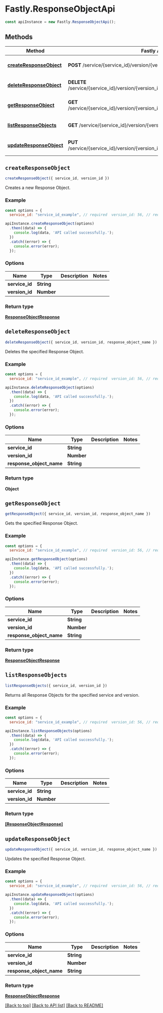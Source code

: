 # Fastly.ResponseObjectApi


```javascript
const apiInstance = new Fastly.ResponseObjectApi();
```
## Methods

Method | Fastly API endpoint | Description
------------- | ------------- | -------------
[**createResponseObject**](ResponseObjectApi.md#createResponseObject) | **POST** /service/{service_id}/version/{version_id}/response_object | Create a Response object
[**deleteResponseObject**](ResponseObjectApi.md#deleteResponseObject) | **DELETE** /service/{service_id}/version/{version_id}/response_object/{response_object_name} | Delete a Response Object
[**getResponseObject**](ResponseObjectApi.md#getResponseObject) | **GET** /service/{service_id}/version/{version_id}/response_object/{response_object_name} | Get a Response object
[**listResponseObjects**](ResponseObjectApi.md#listResponseObjects) | **GET** /service/{service_id}/version/{version_id}/response_object | List Response objects
[**updateResponseObject**](ResponseObjectApi.md#updateResponseObject) | **PUT** /service/{service_id}/version/{version_id}/response_object/{response_object_name} | Update a Response object



## `createResponseObject`

```javascript
createResponseObject({ service_id, version_id })
```

Creates a new Response Object.

### Example

```javascript
const options = {
  service_id: "service_id_example", // required  version_id: 56, // required};

apiInstance.createResponseObject(options)
  .then((data) => {
    console.log(data, 'API called successfully.');
  })
  .catch((error) => {
    console.error(error);
  });
```

### Options

Name | Type | Description  | Notes
------------- | ------------- | ------------- | -------------
**service_id** | **String** |  |
**version_id** | **Number** |  |

### Return type

[**ResponseObjectResponse**](ResponseObjectResponse.md)


## `deleteResponseObject`

```javascript
deleteResponseObject({ service_id, version_id, response_object_name })
```

Deletes the specified Response Object.

### Example

```javascript
const options = {
  service_id: "service_id_example", // required  version_id: 56, // required  response_object_name: "response_object_name_example", // required};

apiInstance.deleteResponseObject(options)
  .then((data) => {
    console.log(data, 'API called successfully.');
  })
  .catch((error) => {
    console.error(error);
  });
```

### Options

Name | Type | Description  | Notes
------------- | ------------- | ------------- | -------------
**service_id** | **String** |  |
**version_id** | **Number** |  |
**response_object_name** | **String** |  |

### Return type

**Object**


## `getResponseObject`

```javascript
getResponseObject({ service_id, version_id, response_object_name })
```

Gets the specified Response Object.

### Example

```javascript
const options = {
  service_id: "service_id_example", // required  version_id: 56, // required  response_object_name: "response_object_name_example", // required};

apiInstance.getResponseObject(options)
  .then((data) => {
    console.log(data, 'API called successfully.');
  })
  .catch((error) => {
    console.error(error);
  });
```

### Options

Name | Type | Description  | Notes
------------- | ------------- | ------------- | -------------
**service_id** | **String** |  |
**version_id** | **Number** |  |
**response_object_name** | **String** |  |

### Return type

[**ResponseObjectResponse**](ResponseObjectResponse.md)


## `listResponseObjects`

```javascript
listResponseObjects({ service_id, version_id })
```

Returns all Response Objects for the specified service and version.

### Example

```javascript
const options = {
  service_id: "service_id_example", // required  version_id: 56, // required};

apiInstance.listResponseObjects(options)
  .then((data) => {
    console.log(data, 'API called successfully.');
  })
  .catch((error) => {
    console.error(error);
  });
```

### Options

Name | Type | Description  | Notes
------------- | ------------- | ------------- | -------------
**service_id** | **String** |  |
**version_id** | **Number** |  |

### Return type

[**[ResponseObjectResponse]**](ResponseObjectResponse.md)


## `updateResponseObject`

```javascript
updateResponseObject({ service_id, version_id, response_object_name })
```

Updates the specified Response Object.

### Example

```javascript
const options = {
  service_id: "service_id_example", // required  version_id: 56, // required  response_object_name: "response_object_name_example", // required};

apiInstance.updateResponseObject(options)
  .then((data) => {
    console.log(data, 'API called successfully.');
  })
  .catch((error) => {
    console.error(error);
  });
```

### Options

Name | Type | Description  | Notes
------------- | ------------- | ------------- | -------------
**service_id** | **String** |  |
**version_id** | **Number** |  |
**response_object_name** | **String** |  |

### Return type

[**ResponseObjectResponse**](ResponseObjectResponse.md)


[[Back to top]](#) [[Back to API list]](../../README.md#endpoints)
[[Back to README]](../../README.md)
